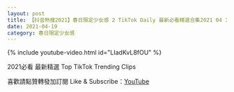 ```yaml
---
layout: post
title: 【抖音熱搜2021】春日限定少女感 2 TikTok Daily 最新必看精選合集2021 04 19
date: 2021-04-19
category: 春日限定少女感
---
```


{% include youtube-video.html id="LIadKvL8fOU" %}

2021必看 最新精選 Top TikTok Trending Clips

喜歡請點贊轉發加訂閱 Like & Subscribe：[YouTube](https://www.youtube.com/channel/UCAoR7VcanIPd04uEq_GIylA/videos)

